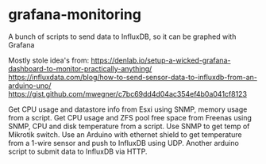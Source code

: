 # grafana-monitoring

A bunch of scripts to send data to InfluxDB, so it can be graphed with Grafana

Mostly stole idea's from:
https://denlab.io/setup-a-wicked-grafana-dashboard-to-monitor-practically-anything/
https://influxdata.com/blog/how-to-send-sensor-data-to-influxdb-from-an-arduino-uno/
https://gist.github.com/mwegner/c7bc69dd4d04ac354ef4b0a041cf8123

Get CPU usage and datastore info from Esxi using SNMP, memory usage from a script.
Get CPU usage and ZFS pool free space from Freenas using SNMP, CPU and disk temperature from a script.
Use SNMP to get temp of Mikrotik switch.
Use an Arduino with ethernet shield to get temperature from a 1-wire sensor and push to InfluxDB using UDP.
Another arduino script to submit data to InfluxDB via HTTP.
